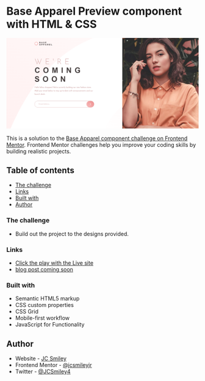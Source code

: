 # Base Apparel Preview component with HTML & CSS

![Final Outcome](./images/final-desktop.png)

This is a solution to the [Base Apparel component challenge on Frontend Mentor](https://www.frontendmentor.io/challenges/base-apparel-coming-soon-page-5d46b47f8db8a7063f9331a0). Frontend Mentor challenges help you improve your coding skills by building realistic projects.

## Table of contents

- [The challenge](#the-challenge)
- [Links](#links)
- [Built with](#built-with)
- [Author](#author)

### The challenge

- Build out the project to the designs provided.

### Links

- [Click the play with the Live site](https://jcsmileyjr.github.io/Base-Apparel-Component/)
- [blog post coming soon]()

### Built with

- Semantic HTML5 markup
- CSS custom properties
- CSS Grid
- Mobile-first workflow
- JavaScript for Functionality

## Author

- Website - [JC Smiley](https://www.jcsmileyjr.com)
- Frontend Mentor - [@jcsmileyjr](https://www.frontendmentor.io/profile/jcsmileyjr)
- Twitter - [@JCSmiley4](https://twitter.com/JCSmiley4)
